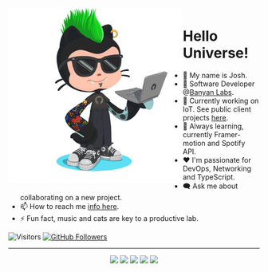 <img align='left' src='./octocat.png' height="350">

<h1>Hello Universe!</h1>

- 👋 My name is Josh.
- 💼 Software Developer @[Banyan Labs](https://banyanlabs.io/).
- 🔭 Currently working on IoT. See public client projects [here](https://www.joshmclain.com/#projects).
- 🌱 Always learning, currently Framer-motion and Spotify API.
- ❤️ I'm passionate for DevOps, Networking and TypeScript.
- 🗨️ Ask me about collaborating on a new project.
- 📫 How to reach me [info here](https://www.joshmclain.com/#contact).
- ⚡ Fun fact, music and cats are key to a productive lab.

![Visitors](https://api.visitorbadge.io/api/visitors?path=https%3A%2F%2Fgithub.com%2Fjmclain-banyan&countColor=%232ccce4&style=flat)
[![GitHub Followers](https://img.shields.io/github/followers/jmclain-banyan?label=Follow&style=social)](https://github.com/users/follow?target=jmclain-banyan)

---

<div align='center'>

<img  src='https://github-profile-summary-cards.vercel.app/api/cards/profile-details?username=jmclain-banyan&theme=github_dark' >
<img src='https://github-profile-summary-cards.vercel.app/api/cards/stats?username=jmclain-banyan&theme=github_dark' >
<img src='https://github-profile-summary-cards.vercel.app/api/cards/productive-time?username=jmclain-banyan&theme=github_dark&utcOffset=8' >
<img src='https://github-profile-summary-cards.vercel.app/api/cards/repos-per-language?username=jmclain-banyan&theme=github_dark'>
<img src='https://github-profile-summary-cards.vercel.app/api/cards/most-commit-language?username=jmclain-banyan&theme=github_dark'>

</div>
